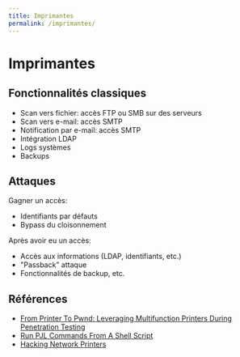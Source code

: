 ```yaml
---
title: Imprimantes
permalink: /imprimantes/
---
```


# Imprimantes

## Fonctionnalités classiques

- Scan vers fichier: accès FTP ou SMB sur des serveurs
- Scan vers e-mail: accès SMTP
- Notification par e-mail: accès SMTP
- Intégration LDAP
- Logs systèmes
- Backups

## Attaques

Gagner un accès:
- Identifiants par défauts
- Bypass du cloisonnement

Après avoir eu un accès:
- Accès aux informations (LDAP, identifiants, etc.)
- "Passback" attaque
- Fonctionnalités de backup, etc.

## Références
- [From Printer To Pwnd: Leveraging Multifunction Printers During Penetration Testing](https://www.youtube.com/watch?v=bAgMUXtxNa8)
- [Run PJL Commands From A Shell Script](https://jacobsalmela.com/2017/01/10/run-pjl-commands-from-a-shell-script/)
- [Hacking Network Printers](https://www.irongeek.com/i.php?page=security/networkprinterhacking)
